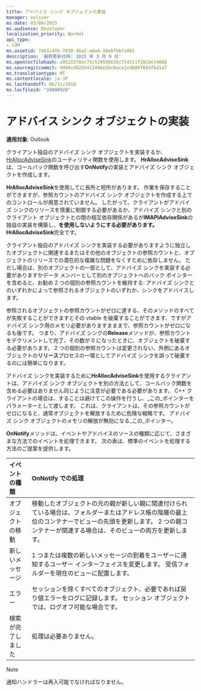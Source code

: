 ```yaml
---
title: アドバイス シンク オブジェクトの実装
manager: soliver
ms.date: 03/09/2015
ms.audience: Developer
localization_priority: Normal
api_type:
- COM
ms.assetid: 7461c4f6-7030-4ba2-ada4-26ebfbbfa001
description: '最終更新日時: 2015 年 3 月 9 日'
ms.openlocfilehash: a95222f8ec75c519558636cf54111f28cbe14066
ms.sourcegitcommit: 9d60cd82b5413446e5bc8ace2cd689f683fb41a7
ms.translationtype: MT
ms.contentlocale: ja-JP
ms.lasthandoff: 06/11/2018
ms.locfileid: "19800928"
---
```

# <a name="implementing-an-advise-sink-object"></a>アドバイス シンク オブジェクトの実装

  
  
**適用対象**: Outlook 
  
クライアント独自のアドバイズ シンク オブジェクトを実装するか、 [HrAllocAdviseSink](hrallocadvisesink.md)のユーティリティ関数を使用します。 **HrAllocAdviseSink**は、コールバック関数を呼び出す**OnNotify**の実装とアドバイズ シンク オブジェクトを作成します。 
  
**HrAllocAdviseSink**を使用してに長所と短所があります。 作業を保存することができますが、参照カウントのアドバイズ シンク オブジェクトを作成する上でのコントロールが用意されていません。 したがって、クライアントがアドバイズ シンクのリリースを慎重に制御する必要があるか、アドバイズ シンクと別のクライアント オブジェクトとの間の相互依存関係があるが**IMAPIAdviseSink**の独自の実装を構築し、**を使用しないようにする必要があります。HrAllocAdviseSink**完全です。 
  
クライアント独自のアドバイズ シンクを実装する必要がありますように独立したオブジェクトに関連するまたはその他のオブジェクトの参照カウントと、オブジェクトのリリースでの潜在的な複雑な問題をなくすために依存しません。 ただし場合は、別のオブジェクトの一部として、アドバイズ シンクを実装する必要がありますかデータ メンバーとして別のオブジェクトへのバック ポインターを含めると、お勧め 2 つの個別の参照カウントを維持する: アドバイズ シンクとのいずれかによって参照されるオブジェクトのいずれか、シンクをアドバイスします。 
  
参照されるオブジェクトの参照カウントがゼロに達する、そのメソッドのすべてが失敗することができますとその vtable を破棄することができます、ですがアドバイズ シンク用のメモリ必要がありますまままで、参照カウントがゼロになるも後です。 つまり、アドバイズ シンクの**Release**メソッドが、参照カウントをデクリメントして完了、その数が 0 になったときに、オブジェクトを破棄する必要があります。 2 つの個別の参照カウントは変更されない、外側にあるオブジェクトの**リリース**プロセスの一環としてアドバイズ シンクを誤って破棄するのには簡単になります。 
  
アドバイズ シンクを実装するために**HrAllocAdviseSink**を使用するクライアントは、アドバイズ シンク オブジェクトを別の方法として、コールバック関数を含める必要はありません同じように注意が必要である必要があります。 C++ クライアントの場合は、することは避けてこの操作を行うし、_この_ポインターをパラメーターとして渡します。 これは、クライアントは、その参照カウントがゼロになると、通常オブジェクトを解放するために危険な戦略です。 アドバイズ シンク オブジェクトのメモリの解放が無効になる_この_ポインター。 
  
**OnNotify**メソッドは、イベントやアドバイスのソースの種類に応じて、さまざまな方法でのイベントを処理できます。 次の表は、標準のイベントを処理する方法のご提案を提供します。 
  
|**イベントの種類**|**OnNotify での処理**|
|:-----|:-----|
|オブジェクトの移動  <br/> |移動したオブジェクトの元の親が新しい親に関連付けられている場合は、フォルダーまたはアドレス帳の階層の最上位のコンテナーでビューの先頭を更新します。 2 つの親コンテナーが関連する場合は、そのビューの両方を更新します。  <br/> |
|新しいメッセージ  <br/> |1 つまたは複数の新しいメッセージの到着をユーザーに通知するユーザー インターフェイスを変更します。 受信フォルダーを現在のビューに配置します。  <br/> |
|エラー  <br/> |セッションを除くすべてのオブジェクト、必要であれば戻り値エラーをログに記録します。 セッション オブジェクトでは、ログオフ可能な場合です。  <br/> |
|検索が完了しました  <br/> |処理は必要ありません。  <br/> |
   
> [!NOTE]
> 通知ハンドラーは再入可能でなければなりません。 
  

